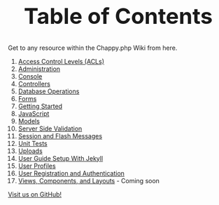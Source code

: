 <h1 style="font-size: 50px; text-align: center;">Table of Contents</h1>
Get to any resource within the Chappy.php Wiki from here.

1. [Access Control Levels (ACLs)](access_control_levels)
2. [Administration](administration)
3. [Console](console)
4. [Controllers](controllers)
5. [Database Operations](database_operations)
6. [Forms](forms)
7. [Getting Started](getting_started)
8. [JavaScript](javascript)
9. [Models](models)
10. [Server Side Validation](server_side_validation)
11. [Session and Flash Messages](session_and_flash_messages)
12. [Unit Tests](unit_tests)
13. [Uploads](uploads)
14. [User Guide Setup With Jekyll](jekyll-setup)
15. [User Profiles](user_profiles)
16. [User Registration and Authentication](user_registration_and_authentication)
17. [Views, Components, and Layouts](views) - Coming soon

[Visit us on GitHub!](https://github.com/chapmancbVCU/chappy-php)